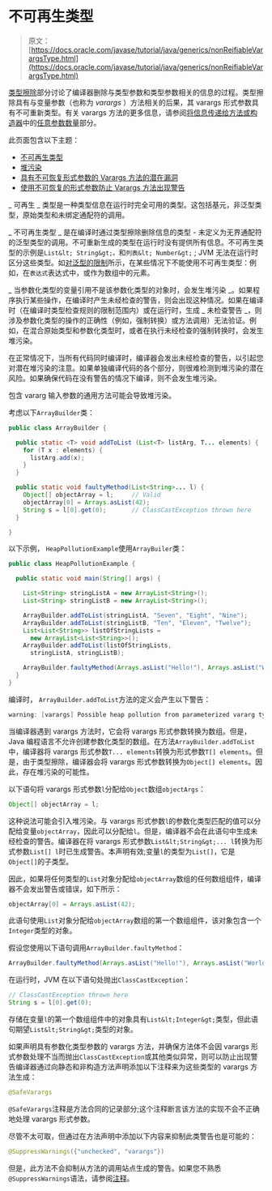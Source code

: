 # 不可再生类型

> 原文： [https://docs.oracle.com/javase/tutorial/java/generics/nonReifiableVarargsType.html](https://docs.oracle.com/javase/tutorial/java/generics/nonReifiableVarargsType.html)

[类型擦除](erasure.html)部分讨论了编译器删除与类型参数和类型参数相关的信息的过程。类型擦除具有与变量参数（也称为 _varargs_ ）方法相关的后果，其 varargs 形式参数具有不可重新类型。有关 varargs 方法的更多信息，请参阅[将信息传递给方法或构造器](../javaOO/arguments.html)中的[任意参数数量](../javaOO/arguments.html#varargs)部分。

此页面包含以下主题：

*   [不可再生类型](#non-reifiable-types)
*   [堆污染](#heap_pollution)
*   [具有不可恢复形式参数的 Varargs 方法的潜在漏洞](#vulnerabilities)
*   [使用不可恢复的形式参数防止 Varargs 方法出现警告](#suppressing)

_ 可再生 _ 类型是一种类型信息在运行时完全可用的类型。这包括基元，非泛型类型，原始类型和未绑定通配符的调用。

_ 不可再生类型 _ 是在编译时通过类型擦除删除信息的类型 - 未定义为无界通配符的泛型类型的调用。不可重新生成的类型在运行时没有提供所有信息。不可再生类型的示例是`List&lt; String&gt;。`和`列表&lt; Number&gt;` ; JVM 无法在运行时区分这些类型。如[对泛型的限制](restrictions.html)所示，在某些情况下不能使用不可再生类型：例如，在`表达式`表达式中，或作为数组中的元素。

_ 当参数化类型的变量引用不是该参数化类型的对象时，会发生堆污染 _。如果程序执行某些操作，在编译时产生未经检查的警告，则会出现这种情况。如果在编译时（在编译时类型检查规则的限制范围内）或在运行时，生成 _ 未检查警告 _，则涉及参数化类型的操作的正确性（例如，强制转换）或方法调用）无法验证。例如，在混合原始类型和参数化类型时，或者在执行未经检查的强制转换时，会发生堆污染。

在正常情况下，当所有代码同时编译时，编译器会发出未经检查的警告，以引起您对潜在堆污染的注意。如果单独编译代码的各个部分，则很难检测到堆污染的潜在风险。如果确保代码在没有警告的情况下编译，则不会发生堆污染。

包含 vararg 输入参数的通用方法可能会导致堆污染。

考虑以下`ArrayBuilder`类：

```java
public class ArrayBuilder {

  public static <T> void addToList (List<T> listArg, T... elements) {
    for (T x : elements) {
      listArg.add(x);
    }
  }

  public static void faultyMethod(List<String>... l) {
    Object[] objectArray = l;     // Valid
    objectArray[0] = Arrays.asList(42);
    String s = l[0].get(0);       // ClassCastException thrown here
  }

}

```

以下示例， `HeapPollutionExample`使用`ArrayBuiler`类：

```java
public class HeapPollutionExample {

  public static void main(String[] args) {

    List<String> stringListA = new ArrayList<String>();
    List<String> stringListB = new ArrayList<String>();

    ArrayBuilder.addToList(stringListA, "Seven", "Eight", "Nine");
    ArrayBuilder.addToList(stringListB, "Ten", "Eleven", "Twelve");
    List<List<String>> listOfStringLists =
      new ArrayList<List<String>>();
    ArrayBuilder.addToList(listOfStringLists,
      stringListA, stringListB);

    ArrayBuilder.faultyMethod(Arrays.asList("Hello!"), Arrays.asList("World!"));
  }
}

```

编译时， `ArrayBuilder.addToList`方法的定义会产生以下警告：

```java
warning: [varargs] Possible heap pollution from parameterized vararg type T

```

当编译器遇到 varargs 方法时，它会将 varargs 形式参数转换为数组。但是，Java 编程语言不允许创建参数化类型的数组。在方法`ArrayBuilder.addToList`中，编译器将 varargs 形式参数`T... elements`转换为形式参数`T[] elements`。但是，由于类型擦除，编译器会将 varargs 形式参数转换为`Object[] elements`。因此，存在堆污染的可能性。

以下语句将 varargs 形式参数`l`分配给`Object`数组`objectArgs`：

```java
Object[] objectArray = l;

```

这种说法可能会引入堆污染。与 varargs 形式参数`l`的参数化类型匹配的值可以分配给变量`objectArray`，因此可以分配给`l`。但是，编译器不会在此语句中生成未经检查的警告。编译器在将 varargs 形式参数`List&lt;String&gt;... l`转换为形式参数`List[] l`时已生成警告。本声明有效;变量`l`的类型为`List[]`，它是`Object[]`的子类型。

因此，如果将任何类型的`List`对象分配给`objectArray`数组的任何数组组件，编译器不会发出警告或错误，如下所示：

```java
objectArray[0] = Arrays.asList(42);

```

此语句使用`List`对象分配给`objectArray`数组的第一个数组组件，该对象包含一个`Integer`类型的对象。

假设您使用以下语句调用`ArrayBuilder.faultyMethod`：

```java
ArrayBuilder.faultyMethod(Arrays.asList("Hello!"), Arrays.asList("World!"));

```

在运行时，JVM 在以下语句处抛出`ClassCastException`：

```java
// ClassCastException thrown here
String s = l[0].get(0);

```

存储在变量`l`的第一个数组组件中的对象具有`List&lt;Integer&gt;`类型，但此语句期望`List&lt;String&gt;`类型的对象。

如果声明具有参数化类型参数的 varargs 方法，并确保方法体不会因 varargs 形式参数处理不当而抛出`ClassCastException`或其他类似异常，则可以防止出现警告编译器通过向静态和非构造方法声明添加以下注释来为这些类型的 varargs 方法生成：

```java
@SafeVarargs

```

`@SafeVarargs`注释是方法合同的记录部分;这个注释断言该方法的实现不会不正确地处理 varargs 形式参数。

尽管不太可取，但通过在方法声明中添加以下内容来抑制此类警告也是可能的：

```java
@SuppressWarnings({"unchecked", "varargs"})

```

但是，此方法不会抑制从方法的调用站点生成的警告。如果您不熟悉`@SuppressWarnings`语法，请参阅[注释](../../java/annotations/index.html)。